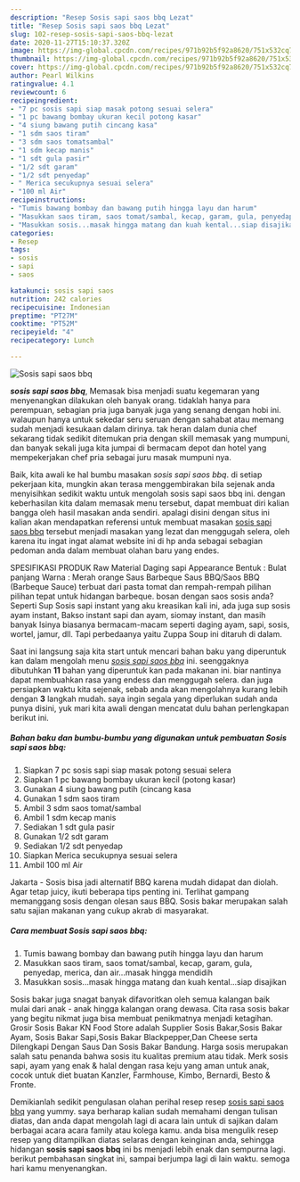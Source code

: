 ```yaml
---
description: "Resep Sosis sapi saos bbq Lezat"
title: "Resep Sosis sapi saos bbq Lezat"
slug: 102-resep-sosis-sapi-saos-bbq-lezat
date: 2020-11-27T15:10:37.320Z
image: https://img-global.cpcdn.com/recipes/971b92b5f92a8620/751x532cq70/sosis-sapi-saos-bbq-foto-resep-utama.jpg
thumbnail: https://img-global.cpcdn.com/recipes/971b92b5f92a8620/751x532cq70/sosis-sapi-saos-bbq-foto-resep-utama.jpg
cover: https://img-global.cpcdn.com/recipes/971b92b5f92a8620/751x532cq70/sosis-sapi-saos-bbq-foto-resep-utama.jpg
author: Pearl Wilkins
ratingvalue: 4.1
reviewcount: 6
recipeingredient:
- "7 pc sosis sapi siap masak potong sesuai selera"
- "1 pc bawang bombay ukuran kecil potong kasar"
- "4 siung bawang putih cincang kasa"
- "1 sdm saos tiram"
- "3 sdm saos tomatsambal"
- "1 sdm kecap manis"
- "1 sdt gula pasir"
- "1/2 sdt garam"
- "1/2 sdt penyedap"
- " Merica secukupnya sesuai selera"
- "100 ml Air"
recipeinstructions:
- "Tumis bawang bombay dan bawang putih hingga layu dan harum"
- "Masukkan saos tiram, saos tomat/sambal, kecap, garam, gula, penyedap, merica, dan air...masak hingga mendidih"
- "Masukkan sosis...masak hingga matang dan kuah kental...siap disajikan"
categories:
- Resep
tags:
- sosis
- sapi
- saos

katakunci: sosis sapi saos 
nutrition: 242 calories
recipecuisine: Indonesian
preptime: "PT27M"
cooktime: "PT52M"
recipeyield: "4"
recipecategory: Lunch

---
```



![Sosis sapi saos bbq](https://img-global.cpcdn.com/recipes/971b92b5f92a8620/751x532cq70/sosis-sapi-saos-bbq-foto-resep-utama.jpg)

<b><i>sosis sapi saos bbq</i></b>, Memasak bisa menjadi suatu kegemaran yang menyenangkan dilakukan oleh banyak orang. tidaklah hanya para perempuan, sebagian pria juga banyak juga yang senang dengan hobi ini. walaupun hanya untuk sekedar seru seruan dengan sahabat atau memang sudah menjadi kesukaan dalam dirinya. tak heran dalam dunia chef sekarang tidak sedikit ditemukan pria dengan skill memasak yang mumpuni, dan banyak sekali juga kita jumpai di bermacam depot dan hotel yang mempekerjakan chef pria sebagai juru masak mumpuni nya.

Baik, kita awali ke hal bumbu masakan <i>sosis sapi saos bbq</i>. di setiap pekerjaan kita, mungkin akan terasa menggembirakan bila sejenak anda menyisihkan sedikit waktu untuk mengolah sosis sapi saos bbq ini. dengan keberhasilan kita dalam memasak menu tersebut, dapat membuat diri kalian bangga oleh hasil masakan anda sendiri. apalagi disini dengan situs ini kalian akan mendapatkan referensi untuk membuat masakan <u>sosis sapi saos bbq</u> tersebut menjadi masakan yang lezat dan menggugah selera, oleh karena itu ingat ingat alamat website ini di hp anda sebagai sebagian pedoman anda dalam membuat olahan baru yang endes.

SPESIFIKASI PRODUK Raw Material Daging sapi Appearance Bentuk : Bulat panjang Warna : Merah orange Saus Barbeque Saus BBQ/Saos BBQ (Barbeque Sauce) terbuat dari pasta tomat dan rempah-rempah pilihan pilihan tepat untuk hidangan barbeque. bosan dengan saos sosis anda? Seperti Sup Sosis sapi instant yang aku kreasikan kali ini, ada juga sup sosis ayam instant, Bakso instant sapi dan ayam, siomay instant, dan masih banyak Isinya biasanya bermacam-macam seperti daging ayam, sapi, sosis, wortel, jamur, dll. Tapi perbedaanya yaitu Zuppa Soup ini ditaruh di dalam.


Saat ini langsung saja kita start untuk mencari bahan baku yang diperuntuk kan dalam mengolah menu <u><i>sosis sapi saos bbq</i></u> ini. seenggaknya dibutuhkan <b>11</b> bahan yang diperuntuk kan pada makanan ini. biar nantinya dapat membuahkan rasa yang endess dan menggugah selera. dan juga persiapkan waktu kita sejenak, sebab anda akan mengolahnya kurang lebih dengan <b>3</b> langkah mudah. saya ingin segala yang diperlukan sudah anda punya disini, yuk mari kita awali dengan mencatat dulu bahan perlengkapan berikut ini.

<!--inarticleads1-->

##### Bahan baku dan bumbu-bumbu yang digunakan untuk pembuatan Sosis sapi saos bbq:

1. Siapkan 7 pc sosis sapi siap masak potong sesuai selera
1. Siapkan 1 pc bawang bombay ukuran kecil (potong kasar)
1. Gunakan 4 siung bawang putih (cincang kasa
1. Gunakan 1 sdm saos tiram
1. Ambil 3 sdm saos tomat/sambal
1. Ambil 1 sdm kecap manis
1. Sediakan 1 sdt gula pasir
1. Gunakan 1/2 sdt garam
1. Sediakan 1/2 sdt penyedap
1. Siapkan  Merica secukupnya sesuai selera
1. Ambil 100 ml Air


Jakarta - Sosis bisa jadi alternatif BBQ karena mudah didapat dan diolah. Agar tetap juicy, ikuti beberapa tips penting ini. Terlihat gampang memanggang sosis dengan olesan saus BBQ. Sosis bakar merupakan salah satu sajian makanan yang cukup akrab di masyarakat. 

<!--inarticleads2-->

##### Cara membuat Sosis sapi saos bbq:

1. Tumis bawang bombay dan bawang putih hingga layu dan harum
1. Masukkan saos tiram, saos tomat/sambal, kecap, garam, gula, penyedap, merica, dan air...masak hingga mendidih
1. Masukkan sosis...masak hingga matang dan kuah kental...siap disajikan


Sosis bakar juga snagat banyak difavoritkan oleh semua kalangan baik mulai dari anak - anak hingga kalangan orang dewasa. Cita rasa sosis bakar yang begitu nikmat juga bisa membuat penikmatnya menjadi ketagihan. Grosir Sosis Bakar KN Food Store adalah Supplier Sosis Bakar,Sosis Bakar Ayam, Sosis Bakar Sapi,Sosis Bakar Blackpepper,Dan Cheese serta Dilengkapi Dengan Saus Dan Sosis Bakar Bandung. Harga sosis merupakan salah satu penanda bahwa sosis itu kualitas premium atau tidak. Merk sosis sapi, ayam yang enak &amp; halal dengan rasa keju yang aman untuk anak, cocok untuk diet buatan Kanzler, Farmhouse, Kimbo, Bernardi, Besto &amp; Fronte. 

Demikianlah sedikit pengulasan olahan perihal resep resep <u>sosis sapi saos bbq</u> yang yummy. saya berharap kalian sudah memahami dengan tulisan diatas, dan anda dapat mengolah lagi di acara lain untuk di sajikan dalam berbagai acara acara family atau kolega kamu. anda bisa mengulik resep resep yang ditampilkan diatas selaras dengan keinginan anda, sehingga hidangan <b>sosis sapi saos bbq</b> ini bs menjadi lebih enak dan sempurna lagi. berikut pembahasan singkat ini, sampai berjumpa lagi di lain waktu. semoga hari kamu menyenangkan.
